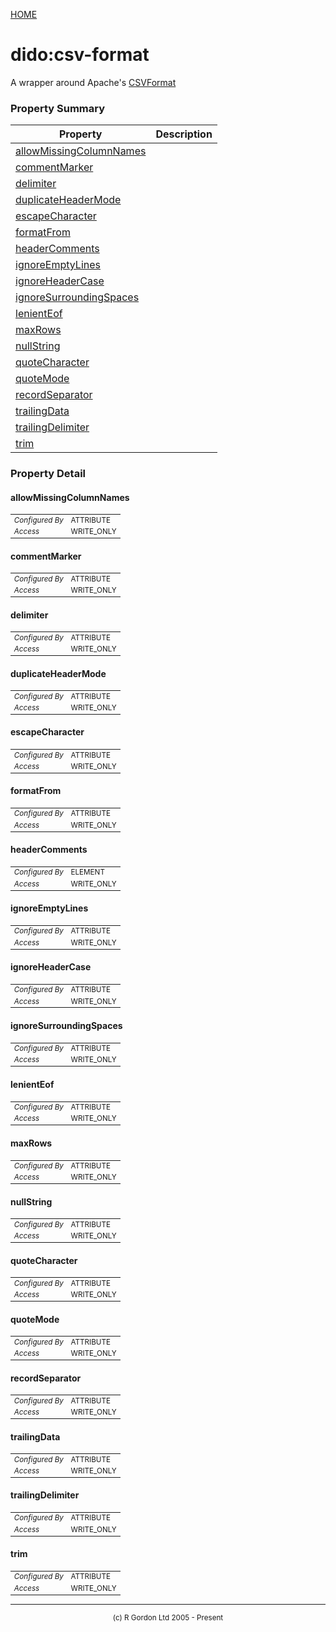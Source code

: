 [HOME](../../README.md)
# dido:csv-format

A wrapper around Apache's
<a href="https://commons.apache.org/proper/commons-csv/apidocs/org/apache/commons/csv/CSVFormat.html">CSVFormat</a>

### Property Summary

| Property | Description |
| -------- | ----------- |
| [allowMissingColumnNames](#propertyallowMissingColumnNames) |  | 
| [commentMarker](#propertycommentMarker) |  | 
| [delimiter](#propertydelimiter) |  | 
| [duplicateHeaderMode](#propertyduplicateHeaderMode) |  | 
| [escapeCharacter](#propertyescapeCharacter) |  | 
| [formatFrom](#propertyformatFrom) |  | 
| [headerComments](#propertyheaderComments) |  | 
| [ignoreEmptyLines](#propertyignoreEmptyLines) |  | 
| [ignoreHeaderCase](#propertyignoreHeaderCase) |  | 
| [ignoreSurroundingSpaces](#propertyignoreSurroundingSpaces) |  | 
| [lenientEof](#propertylenientEof) |  | 
| [maxRows](#propertymaxRows) |  | 
| [nullString](#propertynullString) |  | 
| [quoteCharacter](#propertyquoteCharacter) |  | 
| [quoteMode](#propertyquoteMode) |  | 
| [recordSeparator](#propertyrecordSeparator) |  | 
| [trailingData](#propertytrailingData) |  | 
| [trailingDelimiter](#propertytrailingDelimiter) |  | 
| [trim](#propertytrim) |  | 


### Property Detail
#### allowMissingColumnNames <a name="propertyallowMissingColumnNames"></a>

<table style='font-size:smaller'>
      <tr><td><i>Configured By</i></td><td>ATTRIBUTE</td></tr>
      <tr><td><i>Access</i></td><td>WRITE_ONLY</td></tr>
</table>



#### commentMarker <a name="propertycommentMarker"></a>

<table style='font-size:smaller'>
      <tr><td><i>Configured By</i></td><td>ATTRIBUTE</td></tr>
      <tr><td><i>Access</i></td><td>WRITE_ONLY</td></tr>
</table>



#### delimiter <a name="propertydelimiter"></a>

<table style='font-size:smaller'>
      <tr><td><i>Configured By</i></td><td>ATTRIBUTE</td></tr>
      <tr><td><i>Access</i></td><td>WRITE_ONLY</td></tr>
</table>



#### duplicateHeaderMode <a name="propertyduplicateHeaderMode"></a>

<table style='font-size:smaller'>
      <tr><td><i>Configured By</i></td><td>ATTRIBUTE</td></tr>
      <tr><td><i>Access</i></td><td>WRITE_ONLY</td></tr>
</table>



#### escapeCharacter <a name="propertyescapeCharacter"></a>

<table style='font-size:smaller'>
      <tr><td><i>Configured By</i></td><td>ATTRIBUTE</td></tr>
      <tr><td><i>Access</i></td><td>WRITE_ONLY</td></tr>
</table>



#### formatFrom <a name="propertyformatFrom"></a>

<table style='font-size:smaller'>
      <tr><td><i>Configured By</i></td><td>ATTRIBUTE</td></tr>
      <tr><td><i>Access</i></td><td>WRITE_ONLY</td></tr>
</table>



#### headerComments <a name="propertyheaderComments"></a>

<table style='font-size:smaller'>
      <tr><td><i>Configured By</i></td><td>ELEMENT</td></tr>
      <tr><td><i>Access</i></td><td>WRITE_ONLY</td></tr>
</table>



#### ignoreEmptyLines <a name="propertyignoreEmptyLines"></a>

<table style='font-size:smaller'>
      <tr><td><i>Configured By</i></td><td>ATTRIBUTE</td></tr>
      <tr><td><i>Access</i></td><td>WRITE_ONLY</td></tr>
</table>



#### ignoreHeaderCase <a name="propertyignoreHeaderCase"></a>

<table style='font-size:smaller'>
      <tr><td><i>Configured By</i></td><td>ATTRIBUTE</td></tr>
      <tr><td><i>Access</i></td><td>WRITE_ONLY</td></tr>
</table>



#### ignoreSurroundingSpaces <a name="propertyignoreSurroundingSpaces"></a>

<table style='font-size:smaller'>
      <tr><td><i>Configured By</i></td><td>ATTRIBUTE</td></tr>
      <tr><td><i>Access</i></td><td>WRITE_ONLY</td></tr>
</table>



#### lenientEof <a name="propertylenientEof"></a>

<table style='font-size:smaller'>
      <tr><td><i>Configured By</i></td><td>ATTRIBUTE</td></tr>
      <tr><td><i>Access</i></td><td>WRITE_ONLY</td></tr>
</table>



#### maxRows <a name="propertymaxRows"></a>

<table style='font-size:smaller'>
      <tr><td><i>Configured By</i></td><td>ATTRIBUTE</td></tr>
      <tr><td><i>Access</i></td><td>WRITE_ONLY</td></tr>
</table>



#### nullString <a name="propertynullString"></a>

<table style='font-size:smaller'>
      <tr><td><i>Configured By</i></td><td>ATTRIBUTE</td></tr>
      <tr><td><i>Access</i></td><td>WRITE_ONLY</td></tr>
</table>



#### quoteCharacter <a name="propertyquoteCharacter"></a>

<table style='font-size:smaller'>
      <tr><td><i>Configured By</i></td><td>ATTRIBUTE</td></tr>
      <tr><td><i>Access</i></td><td>WRITE_ONLY</td></tr>
</table>



#### quoteMode <a name="propertyquoteMode"></a>

<table style='font-size:smaller'>
      <tr><td><i>Configured By</i></td><td>ATTRIBUTE</td></tr>
      <tr><td><i>Access</i></td><td>WRITE_ONLY</td></tr>
</table>



#### recordSeparator <a name="propertyrecordSeparator"></a>

<table style='font-size:smaller'>
      <tr><td><i>Configured By</i></td><td>ATTRIBUTE</td></tr>
      <tr><td><i>Access</i></td><td>WRITE_ONLY</td></tr>
</table>



#### trailingData <a name="propertytrailingData"></a>

<table style='font-size:smaller'>
      <tr><td><i>Configured By</i></td><td>ATTRIBUTE</td></tr>
      <tr><td><i>Access</i></td><td>WRITE_ONLY</td></tr>
</table>



#### trailingDelimiter <a name="propertytrailingDelimiter"></a>

<table style='font-size:smaller'>
      <tr><td><i>Configured By</i></td><td>ATTRIBUTE</td></tr>
      <tr><td><i>Access</i></td><td>WRITE_ONLY</td></tr>
</table>



#### trim <a name="propertytrim"></a>

<table style='font-size:smaller'>
      <tr><td><i>Configured By</i></td><td>ATTRIBUTE</td></tr>
      <tr><td><i>Access</i></td><td>WRITE_ONLY</td></tr>
</table>




-----------------------

<div style='font-size: smaller; text-align: center;'>(c) R Gordon Ltd 2005 - Present</div>
